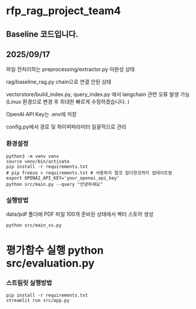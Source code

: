 # rfp_rag_project_team4

## Baseline 코드입니다. 

## 2025/09/17

파일 전처리하는 preprocessing/extractor.py 미완성 상태

rag/baseline_rag.py chain으로 연결 안된 상태

vectorstore/build_index.py, query_index.py 에서 langchain 관련 오류 발생 가능(Linux 환경으로 변경 후 최대한 빠르게 수정하겠습니다. )

OpenAI API Key는 .env에 저장

config.py에서 경로 및 하이퍼파라미터 일괄적으로 관리


### 환경설정 ###
```
python3 -m venv venv
source venv/bin/activate
pip install -r requirements.txt
# pip freeze > requirements.txt # 사용하지 말것 잡다한것까지 업데이트됨
export OPENAI_API_KEY='your_openai_api_key'
python src/main.py --query "안녕하세요"
```

### 실행방법 ###
data/pdf 폴더에 PDF 파일 100개 준비된 상태에서 벡터 스토어 생성
```
python src/main_vs.py
```
평가함수 실행
python src/evaluation.py
=======

### 스트림릿 실행방법 ###
```
pip install -r requirements.txt
streamlit run src/app.py
```
